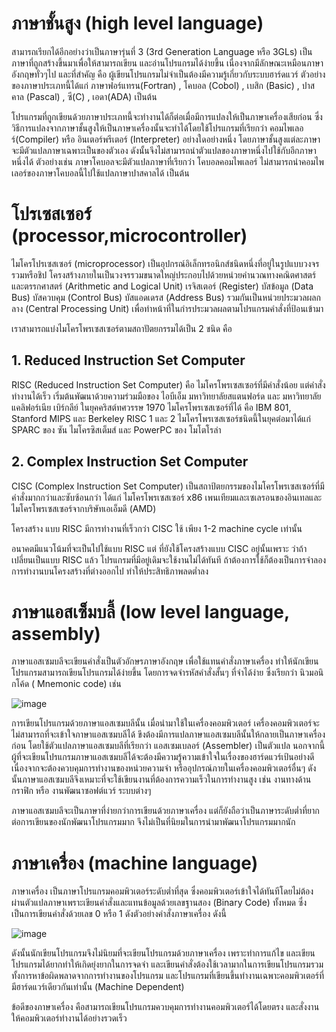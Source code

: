 # ภาษาชั้นสูง (high level language)
สามารถเรียกได้อีกอย่างว่าเป็นภาษารุ่นที่ 3 (3rd Generation Language หรือ 3GLs) เป็นภาษาที่ถูกสร้างขึ้นมาเพื่อให้สามารถเขียน และอ่านโปรแกรมได้ง่ายขึ้น เนื่องจากมีลักษณะเหมือนภาษาอังกฤษทั่วๆไป และที่สำคัญ คือ ผู้เขียนโปรแกรมไม่จำเป็นต้องมีความรู้เกี่ยวกับระบบฮาร์ดแวร์ ตัวอย่างของภาษาประเภทนี้ได้แก่ ภาษาฟอร์แทรน(Fortran) , โคบอล (Cobol) , เบสิก (Basic) , ปาสคาล (Pascal) , ซี(C) , เอดา(ADA) เป็นต้น
   
โปรแกรมที่ถูกเขียนด้วยภาษาประเภทนี้จะทำงานได้ก็ต่อเมื่อมีการแปลงให้เป็นภาษาเครื่องเสียก่อน ซึ่งวิธีการแปลงจากภาษาชั้นสูงให้เป็นภาษาเครื่องนั้นจะทำได้โดยใช้โปรแกรมที่เรียกว่า คอมไพเลอร์(Compiler) หรือ อินเตอร์พรีเตอร์ (Interpreter) อย่างใดอย่างหนึ่ง โดยภาษาชั้นสูงแต่ละภาษาจะมีตัวแปลภาษาเฉพาะเป็นของตัวเอง ดังนั้นจึงไม่สามารถนำตัวแปลของภาษาหนึ่งไปใช้กับอีกภาษาหนึ่งได้ ตัวอย่างเช่น ภาษาโคบอลจะมีตัวแปลภาษาที่เรียกว่า โคบอลคอมไพเลอร์ ไม่สามารถนำคอมไพเลอร์ของภาษาโคบอลนี้ไปใช้แปลภาษาปาสคาลได้ เป็นต้น

# โปรเซสเซอร์ (processor,microcontroller)
ไมโครโปรเซสเซอร์ (microprocessor) เป็นอุปกรณ์อิเล็กทรอนิกส์ชนิดหนึ่งที่อยู่ในรูปแบบวงจรรวมหรือชิป โครงสร้างภายในเป็นวงจรรวมขนาดใหญ่ประกอบไปด้วยหน่วยคำนวณทางคณิตศาสตร์และตรรกศาสตร์
(Arithmetic and Logical Unit) เรจิสเตอร์ (Register) บัสข้อมูล (Data Bus) บัสควบคุม (Control
Bus) บัสแอดเดรส (Address Bus) รวมกันเป็นหน่วยประมวลผลกลาง (Central Processing Unit)
เพื่อทำหน้าที่ในกำรประมวลผลตามโปรแกรมคำสั่งที่ป้อนเข้ามา

เราสามารถแบ่งไมโครโพรเซสเซอร์ตามสถาปัตยกรรมได้เป็น 2 ชนิด คือ

## 1. Reduced Instruction Set Computer
RISC (Reduced Instruction Set Computer) คือ ไมโครโพรเซสเซอร์ที่มีคำสั่งน้อย แต่คำสั่งทำงานได้เร็ว เริ่มต้นพัฒนาด้วยความร่วมมือของ ไอบีเอ็ม มหาวิทยาลัยสแตนฟอร์ด และ มหาวิทยาลัยแคลิฟอร์เนีย เบิร์กลีย์ ในยุคคริสต์ทศวรรษ 1970 ไมโครโพรเซสเซอร์ที่ได้ คือ IBM 801, Stanford MIPS และ Berkeley RISC 1 และ 2 ไมโครโพรเซสเซอร์ชนิดนี้ในยุคต่อมาได้แก่ SPARC ของ ซัน ไมโครซิสเต็มส์ และ PowerPC ของ โมโตโรล่า

## 2. Complex Instruction Set Computer
CISC (Complex Instruction Set Computer) เป็นสถาป้ตยกรรมของไมโครโพรเซสเซอร์ที่มีคำสั่งมากกว่าและซับซ้อนกว่า ได้แก่ ไมโครโพรเซสเซอร์ x86 เพนเทียมและเซเลรอนของอินเทลและ ไมโครโพรเซสเซอร์จากบริษัทเอเอ็มดี (AMD)

โครงสร้าง แบบ RISC มีการทำงานที่เร็วกว่า CISC ใช้ เพียง 1-2 machine cycle เท่านั้น

อนาคตมีแนวโน้มที่จะเป็นไปใช้แบบ RISC แต่ ที่ยังใช้โครงสร้างแบบ CISC อยู่นั้นเพราะ ว่าถ้าเปลี่ยนเป็นแบบ RISC แล้ว โปรแกรมที่มีอยู่เดิมจะใช้งานไม่ได้ทันที ถ้าต้องการใช้ก็ต้องเป็นการจำลองการทำงานบนโครงสร้างที่ต่างออกไป ทำให้ประสิทธิภาพลดต่ำลง

# ภาษาแอสเซ็มบลี้ (low level language, assembly)

ภาษาแอสเซมบลีจะเขียนคำสั่งเป็นตัวอักษรภาษาอังกฤษ เพื่อใช้แทนคำสั่งภาษาเครื่อง ทำให้นักเขียนโปรแกรมสามารถเขียนโปรแกรมได้ง่ายขึ้น โดยการจดจำรหัสคำสั่งสั้นๆ ที่จำได้ง่าย ซึ่งเรียกว่า นิวมอนิกโค้ด ( Mnemonic code) เช่น

![image](https://user-images.githubusercontent.com/98943603/161997598-1146cdd8-75f5-4482-923d-ba1999758689.png)

การเขียนโปรแกรมด้วยภาษาแอสเซมบลีนั้น เมื่อนำมาใช้ในเครื่องคอมพิวเตอร์ เครื่องคอมพิวเตอร์จะไม่สามารถที่จะเข้าใจภาษาแอสเซมบลีได้ ขึงต้องมีการแปลภาษาแอสเซมบลีนั้นให้กลายเป็นภาษาเครื่องก่อน โดยใช้ตัวแปลภาษาแอสเซมบลีที่เรียกว่า แอสเซมเบลอร์ (Assembler) เป็นตัวแปล นอกจากนี้ผู้ที่จะเขียนโปรแกรมภาษาแอสเซมบลีได้จะต้องมีความรู้ความเข้าใจในเรื่องของฮาร์ดแวร์เป้นอย่างดีเนื่องจากจะต้องควบคุมการทำงานของหน่วยความจำ หรืออุปกรณ์ภายในเครื่องคอมพิวเตอร์อื่นๆ ดังนั้นภาษาแอสเซมบลีจึงเหมาะที่จะใช้เขียนงานที่ต้องการความเร็วในการทำงานสูง เช่น งานทางด้านกราฟิก หรือ งานพัฒนาซอฟต์แวร์ ระบบต่างๆ

ภาษาแอสเซมบลีจะเป็นภาษาที่ง่ายกว่าการเขียนด้วยภาษาเครื่อง แต่ก็ยังถือว่าเป็นภาษาระดับต่ำที่ยากต่อการเขียนของนักพัฒนาโปรแกรมมาก จึงไม่เป็นที่นิยมในการนำมาพัฒนาโปรแกรมมากนัก

# ภาษาเครื่อง (machine language)
ภาษาเครื่อง เป็นภาษาโปรแกรมคอมพิวเตอร์ระดับต่ำที่สุด ซึ่งคอมพิวเตอร์เข้าใจได้ทันทีโดยไม่ต้องผ่านตัวแปลภาษาเพราะเขียนคำสั่งและแทนข้อมูลด้วยเลขฐานสอง (Binary Code) ทั้งหมด ซึ่งเป็นการเขียนคำสั่งด้วยเลข 0 หรือ 1 ดังตัวอย่างคำสั่งภาษาเครื่อง ดังนี้

![image](https://user-images.githubusercontent.com/98943603/161996009-6f01e66b-b420-4732-8b33-7ce28dd797e1.png)

ดังนั้นนักเขียนโปรแกรมจึงไม่นิยมที่จะเขียนโปรแกรมด้วยภาษาเครื่อง เพราะทำการแก้ไข และเขียนโปรแกรมได้ยากทำให้เกิดยุ่งยากในการจดจำ และเขียนคำสั่งต้องใช้เวลามากในการเขียนโปรแกรมรวมทั้งการหาข้อผิดพลาดจากการทำงานของโปรแกรม และโปรแกรมที่เขียนขึ้นทำงานเฉพาะคอมพิวเตอร์ที่มีฮาร์ดแวร์เดียวกันเท่านั้น (Machine Dependent)

ข้อดีของภาษาเครื่อง คือสามารถเขียนโปรแกรมควบคุมการทำงานคอมพิวเตอร์ได้โดยตรง และสั่งงานให้คอมพิวเตอร์ทำงานได้อย่างรวดเร็ว

